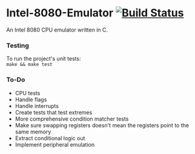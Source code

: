 # Intel-8080-Emulator [![Build Status](https://travis-ci.org/TheLocust3/Intel-8080-Emulator.svg?branch=master)](https://travis-ci.org/TheLocust3/Intel-8080-Emulator)
An Intel 8080 CPU emulator written in C.  
  
### Testing
To run the project's unit tests:  
`make && make test`    

### To-Do  

- CPU tests  
- Handle flags
- Handle interrupts
- Create tests that test extremes
- More comprehensive condition matcher tests
- Make sure swapping registers doesn't mean the registers point to the same memory
- Extract conditional logic out
- Implement peripheral emulation
